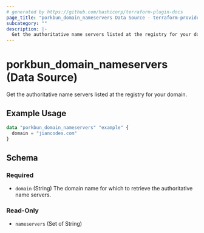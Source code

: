 ```yaml
---
# generated by https://github.com/hashicorp/terraform-plugin-docs
page_title: "porkbun_domain_nameservers Data Source - terraform-provider-porkbun"
subcategory: ""
description: |-
  Get the authoritative name servers listed at the registry for your domain.
---
```


# porkbun_domain_nameservers (Data Source)

Get the authoritative name servers listed at the registry for your domain.

## Example Usage

```terraform
data "porkbun_domain_nameservers" "example" {
  domain = "jiancodes.com"
}
```

<!-- schema generated by tfplugindocs -->
## Schema

### Required

- `domain` (String) The domain name for which to retrieve the authoritative name servers.

### Read-Only

- `nameservers` (Set of String)
